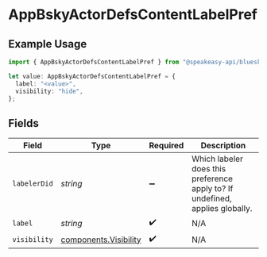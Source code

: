 # AppBskyActorDefsContentLabelPref

## Example Usage

```typescript
import { AppBskyActorDefsContentLabelPref } from "@speakeasy-api/bluesky/models/components";

let value: AppBskyActorDefsContentLabelPref = {
  label: "<value>",
  visibility: "hide",
};
```

## Fields

| Field                                                                        | Type                                                                         | Required                                                                     | Description                                                                  |
| ---------------------------------------------------------------------------- | ---------------------------------------------------------------------------- | ---------------------------------------------------------------------------- | ---------------------------------------------------------------------------- |
| `labelerDid`                                                                 | *string*                                                                     | :heavy_minus_sign:                                                           | Which labeler does this preference apply to? If undefined, applies globally. |
| `label`                                                                      | *string*                                                                     | :heavy_check_mark:                                                           | N/A                                                                          |
| `visibility`                                                                 | [components.Visibility](../../models/components/visibility.md)               | :heavy_check_mark:                                                           | N/A                                                                          |